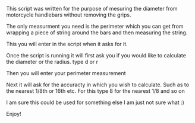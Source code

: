 This script was written for the purpose of mesuring the diameter from motorcycle handlebars without removing the grips.

The only measurment you need is the perimeter which you can get from wrapping a piece of string around the bars and then measuring the string.

This you will enter in the script when it asks for it.


Once the script is running it will first ask you if you would like to calculate the diameter or the radius. type d or r

Then you will enter your perimeter measurement

Next it will ask for the accuracty in which you wish to calculate. Such as to the nearest 1/8th or 16th etc. For this type 8 for the nearest 1/8 and so on 

I am sure this could be used for something else I am just not sure what :)


Enjoy!